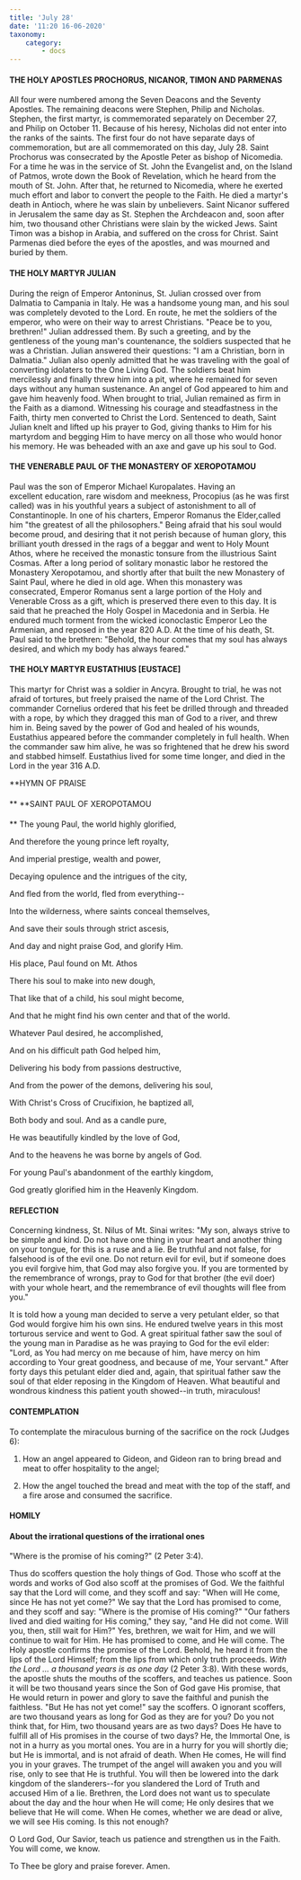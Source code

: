 ```yaml
---
title: 'July 28'
date: '11:20 16-06-2020'
taxonomy:
    category:
        - docs
---
```


#### THE HOLY APOSTLES PROCHORUS, NICANOR, TIMON AND PARMENAS

All four were numbered among the Seven Deacons and the Seventy Apostles. The remaining deacons were Stephen, Philip and Nicholas. Stephen, the first martyr, is commemorated separately on December 27, and Philip on October 11. Because of his heresy, Nicholas did not enter into the ranks of the saints. The first four do not have separate days of commemoration, but are all commemorated on this day, July 28. Saint Prochorus was consecrated by the Apostle Peter as bishop of Nicomedia. For a time he was in the service of St. John the Evangelist and, on the Island of Patmos, wrote down the Book of Revelation, which he heard from the mouth of St. John. After that, he returned to Nicomedia, where he exerted much effort and labor to convert the people to the Faith. He died a martyr's death in Antioch, where he was slain by unbelievers. Saint Nicanor suffered in Jerusalem the same day as St. Stephen the Archdeacon and, soon after him, two thousand other Christians were slain by the wicked Jews. Saint Timon was a bishop in Arabia, and suffered on the cross for Christ. Saint Parmenas died before the eyes of the apostles, and was mourned and buried by them.

#### THE HOLY MARTYR JULIAN

During the reign of Emperor Antoninus, St. Julian crossed over from Dalmatia to Campania in Italy. He was a handsome young man, and his soul was completely devoted to the Lord. En route, he met the soldiers of the emperor, who were on their way to arrest Christians. "Peace be to you, brethren!" Julian addressed them. By such a greeting, and by the gentleness of the young man's countenance, the soldiers suspected that he was a Christian. Julian answered their questions: "I am a Christian, born in Dalmatia." Julian also openly admitted that he was traveling with the goal of converting idolaters to the One Living God. The soldiers beat him mercilessly and finally threw him into a pit, where he remained for seven days without any human sustenance. An angel of God appeared to him and gave him heavenly food. When brought to trial, Julian remained as firm in the Faith as a diamond. Witnessing his courage and steadfastness in the Faith, thirty men converted to Christ the Lord. Sentenced to death, Saint Julian knelt and lifted up his prayer to God, giving thanks to Him for his martyrdom and begging Him to have mercy on all those who would honor his memory. He was beheaded with an axe and gave up his soul to God.

#### THE VENERABLE PAUL OF THE MONASTERY OF XEROPOTAMOU

Paul was the son of Emperor Michael Kuropalates. Having an excellent education, rare wisdom and meekness, Procopius (as he was first called) was in his youthful years a subject of astonishment to all of Constantinople. In one of his charters, Emperor Romanus the Elder,called him "the greatest of all the philosophers." Being afraid that his soul would become proud, and desiring that it not perish because of human glory, this brilliant youth dressed in the rags of a beggar and went to Holy Mount Athos, where he received the monastic tonsure from the illustrious Saint Cosmas. After a long period of solitary monastic labor he restored the Monastery Xeropotamou, and shortly after that built the new Monastery of Saint Paul, where he died in old age. When this monastery was consecrated, Emperor Romanus sent a large portion of the Holy and Venerable Cross as a gift, which is preserved there even to this day. It is said that he preached the Holy Gospel in Macedonia and in Serbia. He endured much torment from the wicked iconoclastic Emperor Leo the Armenian, and reposed in the year 820 A.D. At the time of his death, St. Paul said to the brethren: "Behold, the hour comes that my soul has always desired, and which my body has always feared."

#### THE HOLY MARTYR EUSTATHIUS [EUSTACE]

This martyr for Christ was a soldier in Ancyra. Brought to trial, he was not afraid of tortures, but freely praised the name of the Lord Christ. The commander Cornelius ordered that his feet be drilled through and threaded with a rope, by which they dragged this man of God to a river, and threw him in. Being saved by the power of God and healed of his wounds, Eustathius appeared before the commander completely in full health. When the commander saw him alive, he was so frightened that he drew his sword and stabbed himself. Eustathius lived for some time longer, and died in the Lord in the year 316 A.D.


**HYMN OF PRAISE
####  
**
**SAINT PAUL OF XEROPOTAMOU
####  
**
The young Paul, the world highly glorified,
 

And therefore the young prince left royalty,
 

And imperial prestige, wealth and power,
 

Decaying opulence and the intrigues of the city,
 

And fled from the world, fled from everything--
 

Into the wilderness, where saints conceal themselves,
 

And save their souls through strict ascesis,
 

And day and night praise God, and glorify Him.
 

His place, Paul found on Mt. Athos
 

There his soul to make into new dough,
 

That like that of a child, his soul might become,
 

And that he might find his own center and that of the world.
 

Whatever Paul desired, he accomplished,
 

And on his difficult path God helped him,
 

Delivering his body from passions destructive,
 

And from the power of the demons, delivering his soul,
 

With Christ's Cross of Crucifixion, he baptized all,
 

Both body and soul. And as a candle pure,
 

He was beautifully kindled by the love of God,
 

And to the heavens he was borne by angels of God.
 

For young Paul's abandonment of the earthly kingdom,
 

God greatly glorified him in the Heavenly Kingdom.
 

#### REFLECTION


Concerning kindness, St. Nilus of Mt. Sinai writes: "My son, always strive to be simple and kind. Do not have one thing in your heart and another thing on your tongue, for this is a ruse and a lie. Be truthful and not false, for falsehood is of the evil one. Do not return evil for evil, but if someone does you evil forgive him, that God may also forgive you. If you are tormented by the remembrance of wrongs, pray to God for that brother (the evil doer) with your whole heart, and the remembrance of evil thoughts will flee from you." 

It is told how a young man decided to serve a very petulant elder, so that God would forgive him his own sins. He endured twelve years in this most torturous service and went to God. A great spiritual father saw the soul of the young man in Paradise as he was praying to God for the evil elder: "Lord, as You had mercy on me because of him, have mercy on him according to Your great goodness, and because of me, Your servant." After forty days this petulant elder died and, again, that spiritual father saw the soul of that elder reposing in the Kingdom of Heaven. What beautiful and wondrous kindness this patient youth showed--in truth, miraculous!


#### CONTEMPLATION


To contemplate the miraculous burning of the sacrifice on the rock (Judges 6):

1.  How an angel appeared to Gideon, and Gideon ran to bring bread and meat to offer hospitality to the angel;

1.  How the angel touched the bread and meat with the top of the staff, and a fire arose and consumed the sacrifice.


#### HOMILY


#### About the irrational questions of the irrational ones

"Where is the promise of his coming?" (2 Peter 3:4).

Thus do scoffers question the holy things of God. Those who scoff at the words and works of God also scoff at the promises of God. We the faithful say that the Lord will come, and they scoff and say: "When will He come, since He has not yet come?" We say that the Lord has promised to come, and they scoff and say: "Where is the promise of His coming?" "Our fathers lived and died waiting for His coming," they say, "and He did not come. Will you, then, still wait for Him?" Yes, brethren, we wait for Him, and we will continue to wait for Him. He has promised to come, and He will come. The Holy apostle confirms the promise of the Lord. Behold, he heard it from the lips of the Lord Himself; from the lips from which only truth proceeds. *With the Lord ... a thousand years is as one day* (2 Peter 3:8). With these words, the apostle shuts the mouths of the scoffers, and teaches us patience. Soon it will be two thousand years since the Son of God gave His promise, that He would return in power and glory to save the faithful and punish the faithless. "But He has not yet come!" say the scoffers. O ignorant scoffers, are two thousand years as long for God as they are for you? Do you not think that, for Him, two thousand years are as two days? Does He have to fulfill all of His promises in the course of two days? He, the Immortal One, is not in a hurry as you mortal ones. You are in a hurry for you will shortly die; but He is immortal, and is not afraid of death. When He comes, He will find you in your graves. The trumpet of the angel will awaken you and you will rise, only to see that He is truthful. You will then be lowered into the dark kingdom of the slanderers--for you slandered the Lord of Truth and accused Him of a lie. Brethren, the Lord does not want us to speculate about the day and the hour when He will come; He only desires that we believe that He will come. When He comes, whether we are dead or alive, we will see His coming. Is this not enough?

O Lord God, Our Savior, teach us patience and strengthen us in the Faith. You will come, we know.

To Thee be glory and praise forever. Amen.
